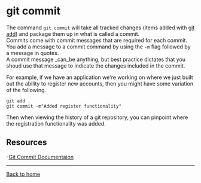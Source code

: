 # git commit
The command `git commit` will take all tracked changes (items added with [git add](./Add.md)) and package them up in what is called a commit.  
Commits come with commit messages that are required for each commit.  You add a message to a commit command by using the `-m` flag followed by a message in quotes.  
A commit message _can_be anything, but best practice dictates that you shoud use that message to indicate the changes included in the commit.

For example, if we have an application we're working on where we just built out the ability to register new accounts, then you might have some variation of the following.  
```
git add .
git commit -m"Added register functionality"
```
Then when viewing the history of a git repository, you can pinpoint where the registration functionality was added.

## Resources
-[Git Commit Documentaion](https://git-scm.com/docs/git-commit)

---

[Back to home](../README.md)
